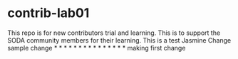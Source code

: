 # contrib-lab01
This repo is for new contributors trial and learning. This is to support the SODA community members for their learning.
This is a test Jasmine
Change
sample change  *
              * *
             * * *
            * * * *
           * * * * * 
      making first change